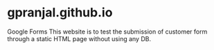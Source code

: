 # gpranjal.github.io
Google Forms
This website is to test the submission of customer form through a static HTML page without using any DB. 
